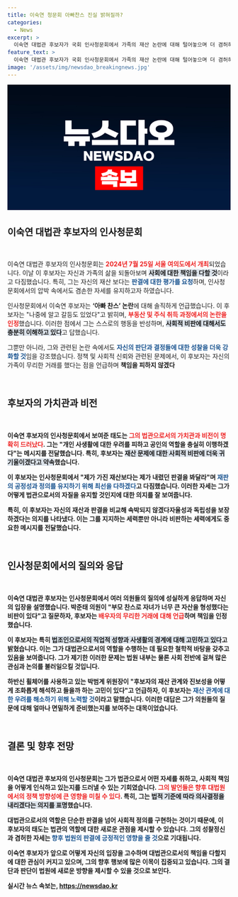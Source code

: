 ```yaml
---
title: 이숙연 청문회 아빠찬스 진실 밝혀질까?
categories:
  - News
excerpt: >
  이숙연 대법관 후보자가 국회 인사청문회에서 가족의 재산 논란에 대해 털어놓으며 더 겸허히 헌신하겠다고 다짐했다. 아빠 찬스 논란 속에서도 판결로 평가받기를 바란 그의 진솔한 고백이 주목받고 있다.
feature_text: >
  이숙연 대법관 후보자가 국회 인사청문회에서 가족의 재산 논란에 대해 털어놓으며 더 겸허히 헌신하겠다고 다짐했다. 아빠 찬스 논란 속에서도 판결로 평가받기를 바란 그의 진솔한 고백이 주목받고 있다.
image: '/assets/img/newsdao_breakingnews.jpg'
---
```


<p><img src="/assets/img/newsdao_breakingnews.jpg" alt="koreaapp 속보" /></p>

<h2 data-ke-size="size26">이숙연 대법관 후보자의 인사청문회</h2>

<p data-ke-size="size16">&nbsp;</p>

<p>이숙연 대법관 후보자의 인사청문회는 <b><span style="color: #ee2323;">2024년 7월 25일 서울 여의도에서 개최</span></b>되었습니다. 이날 이 후보자는 자신과 가족의 삶을 되돌아보며 <b><span style="background-color: #21538527;">사회에 대한 책임을 다할 것</span></b>이라고 다짐했습니다. 특히, 그는 자신의 재산 보다는 <b><span style="color: #1a5490;">판결에 대한 평가를 요청</span></b>하며, 인사청문회에서의 압박 속에서도 겸손한 자세를 유지하고자 하였습니다.</p>

<p>인사청문회에서 이숙연 후보자는 <b>‘아빠 찬스’ 논란</b>에 대해 솔직하게 언급했습니다. 이 후보자는 "나중에 알고 갈등도 있었다"고 밝히며, <b><span style="color: #ee2323;">부동산 및 주식 취득 과정에서의 논란을 인정</span></b>했습니다. 이러한 점에서 그는 스스로의 행동을 반성하며, <b><span style="background-color: #21538527;">사회적 비판에 대해서도 충분히 이해하고 있다</span></b>고 답했습니다. </p>

<p>그뿐만 아니라, 그와 관련된 논란 속에서도 <b><span style="color: #1a5490;">자신의 판단과 결정들에 대한 성찰을 더욱 강화할 것</span></b>임을 강조했습니다. 정책 및 사회적 신뢰와 관련된 문제에서, 이 후보자는 자신의 가족이 무리한 거래를 했다는 점을 언급하며 <b>책임을 피하지 않겠다</b는 의지를 드러냈습니다.</p>

<p data-ke-size="size16">&nbsp;</p>

<h2 data-ke-size="size26">후보자의 가치관과 비전</h2>

<p data-ke-size="size16">&nbsp;</p>

<p>이숙연 후보자의 인사청문회에서 보여준 태도는 <b><span style="color: #ee2323;">그의 법관으로서의 가치관과 비전이 명확히 드러났다</span></b>. 그는 "개인 사생활에 대한 우려를 피하고 공인의 역할을 충실히 이행하겠다"는 메시지를 전달했습니다. 특히, 후보자는 <b><span style="background-color: #21538527;">재산 문제에 대한 사회적 비판에 더욱 귀 기울이겠다고 약속</span></b>했습니다.</p>

<p>이 후보자는 인사청문회에서 "제가 가진 재산보다는 제가 내렸던 판결을 봐달라"며 <b><span style="color: #1a5490;">재판의 공정성과 정의를 유지하기 위해 최선을 다하겠다</span></b>고 다짐했습니다. 이러한 자세는 그가 어떻게 법관으로서의 자질을 유지할 것인지에 대한 의지를 잘 보여줍니다. </p>

<p>특히, 이 후보자는 <b>자신의 재산과 판결을 비교해 속박되지 않겠다</b는 점을 강조하여, 대법관으로서의 <b>자율성과 독립성을 보장하겠다는 의지를 나타냈다</b>. 이는 그를 지지하는 세력뿐만 아니라 비판하는 세력에게도 중요한 메시지를 전달했습니다.</p>

<p data-ke-size="size16">&nbsp;</p>

<h2 data-ke-size="size26">인사청문회에서의 질의와 응답</h2>

<p data-ke-size="size16">&nbsp;</p>

<p>이숙연 대법관 후보자는 인사청문회에서 여러 의원들의 질의에 성실하게 응답하며 자신의 입장을 설명했습니다. 박준태 의원이 "부모 찬스로 자녀가 너무 큰 자산을 형성했다는 비판이 있다"고 질문하자, 후보자는 <b><span style="color: #ee2323;">배우자의 무리한 거래에 대해 언급</span></b>하며 책임을 인정했습니다. </p>

<p>이 후보자는 특히 <b><span style="background-color: #21538527;">법조인으로서의 직업적 성향과 사생활의 경계에 대해 고민하고 있다</span></b>고 밝혔습니다. 이는 그가 대법관으로서의 역할을 수행하는 데 필요한 철학적 바탕을 갖추고 있음을 보여줍니다. 그가 제기한 이러한 문제는 법원 내부는 물론 사회 전반에 걸쳐 많은 관심과 논의를 불러일으킬 것입니다.</p>

<p>하반신 휠체어를 사용하고 있는 박범계 위원장이 "후보자의 재산 관계와 진보성을 어떻게 조화롭게 해석하고 들을까 하는 고민이 있다"고 언급하자, 이 후보자는 <b><span style="color: #1a5490;">재산 관계에 대한 우려를 해소하기 위해 노력할 것</span></b>이라고 말했습니다. 이러한 대답은 그가 의원들의 질문에 대해 얼마나 면밀하게 준비했는지를 보여주는 대목이었습니다.</p>

<p data-ke-size="size16">&nbsp;</p>

<h2 data-ke-size="size26">결론 및 향후 전망</h2>

<p data-ke-size="size16">&nbsp;</p>

<p>이숙연 대법관 후보자의 인사청문회는 그가 법관으로서 어떤 자세를 취하고, 사회적 책임을 어떻게 인식하고 있는지를 드러낼 수 있는 기회였습니다. <b><span style="color: #ee2323;">그의 발언들은 향후 대법원에서의 정책 방향성에 큰 영향을 미칠 수 있다</span></b>. 특히, 그는 <b><span style="background-color: #21538527;">법적 기준에 따라 의사결정을 내리겠다는 의지를 표명</span></b>했습니다.</p>

<p>대법관으로서의 역할은 단순한 판결을 넘어 사회적 정의를 구현하는 것이기 때문에, 이 후보자의 태도는 법관의 역할에 대한 새로운 관점을 제시할 수 있습니다. 그의 성찰정신과 겸허한 자세는 <b><span style="color: #1a5490;">향후 법원의 판결에 긍정적인 영향을 줄 것</span></b>으로 기대됩니다. </p>

<p>이숙연 후보자가 앞으로 어떻게 자신의 입장을 고수하며 대법관으로서의 책임을 다할지에 대한 관심이 커지고 있으며, 그의 향후 행보에 많은 이목이 집중되고 있습니다. <b>그의 결단과 판단이 법원에 새로운 방향을 제시할 수 있을 것으로 보인다</b>.</p>
실시간 뉴스 속보는, <a href="https://newsdao.kr" rel="dofollow">https://newsdao.kr</a>


